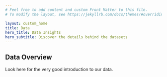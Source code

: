 ```yaml
---
# Feel free to add content and custom Front Matter to this file.
# To modify the layout, see https://jekyllrb.com/docs/themes/#overriding-theme-defaults

layout: custom_home
title: Data 
hero_title: Data Insights
hero_subtitle: Discover the details behind the datasets
---
```


## <a id="data-overview"></a>Data Overview

Look here for the very good introduction to our data.
